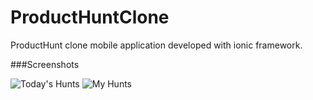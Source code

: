 # ProductHuntClone
ProductHunt clone mobile application developed with ionic framework.

###Screenshots

![Today's Hunts](http://i.imgur.com/QYkVvu5.png)
![My Hunts](http://i.imgur.com/74z9q6a.png)
